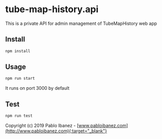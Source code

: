 # tube-map-history.api

This is a private API for admin management of TubeMapHistory web app

## Install

```bash
npm install
```

## Usage

```bash
npm run start
```

It runs on port 3000 by default

## Test

```bash
npm run test
```

Copyright (c) 2019 Pablo Ibanez -  [www.pabloibanez.com](http://www.pabloibanez.com){:target="_blank"}